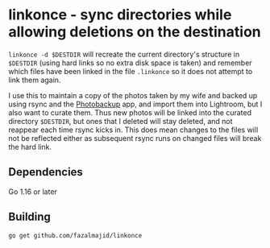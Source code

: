 # linkonce - sync directories while allowing deletions on the destination

`linkonce -d $DESTDIR` will recreate the current directory's structure in `$DESTDIR` (using hard links so no extra disk space is taken) and remember which files have been linked in the file `.linkonce` so it does not attempt to link them again.

I use this to maintain a copy of the photos taken by my wife and backed up using rsync and the [Photobackup](https://apps.apple.com/us/app/photobackup-backup-photos-and-videos-via-rsync/id945026388) app, and import them into Lightroom, but I also want to curate them. Thus new photos will be linked into the curated directory `$DESTDIR`, but ones that I deleted will stay deleted, and not reappear each time rsync kicks in. This does mean changes to the files will not be reflected either as subsequent rsync runs on changed files will break the hard link.

## Dependencies

Go 1.16 or later

## Building

```
go get github.com/fazalmajid/linkonce
```
